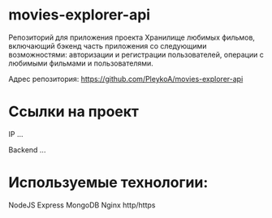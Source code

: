 # movies-explorer-api
Репозиторий для приложения проекта Хранилище любимых фильмов, включающий бэкенд часть приложения со следующими возможностями: авторизации и регистрации пользователей, операции с любимыми фильмами и пользователями.


Адрес репозитория: https://github.com/PleykoA/movies-explorer-api

# Ссылки на проект

IP ...

Backend ...

# Используемые технологии:

NodeJS
Express
MongoDB
Nginx
http/https

